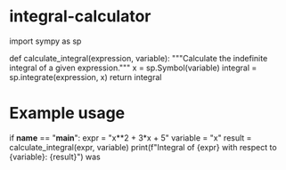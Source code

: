 # integral-calculator
import sympy as sp

def calculate_integral(expression, variable):
    """Calculate the indefinite integral of a given expression."""
    x = sp.Symbol(variable)
    integral = sp.integrate(expression, x)
    return integral

# Example usage
if __name__ == "__main__":
    expr = "x**2 + 3*x + 5"
    variable = "x"
    result = calculate_integral(expr, variable)
    print(f"Integral of {expr} with respect to {variable}: {result}")
was
